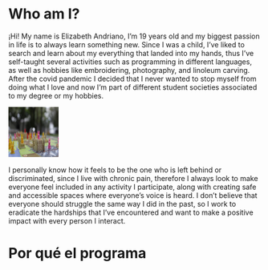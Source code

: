 # Who am I?

¡Hi! My name is Elizabeth Andriano, I’m 19 years old and my biggest passion in life is to always learn something new. Since I was a child, I’ve liked to search and learn about my everything that landed into my hands, thus I’ve self-taught several activities such as programming in different languages, as well as hobbies like embroidering, photography, and linoleum carving. After the covid pandemic I decided that I never wanted to stop myself from doing what I love and now I’m part of different student societies associated to my degree or my hobbies.

<img src="/images/bunny.JPG" alt="bunny" style="height: 100px; width:100px;"/>


I personally know how it feels to be the one who is left behind or discriminated, since I live with chronic pain, therefore I always look to make everyone feel included in any activity I participate, along with creating safe and accessible spaces where everyone’s voice is heard. I don’t believe that everyone should struggle the same way I did in the past, so I work to eradicate the hardships that I’ve encountered and want to make a positive impact with every person I interact.


# Por qué el programa
